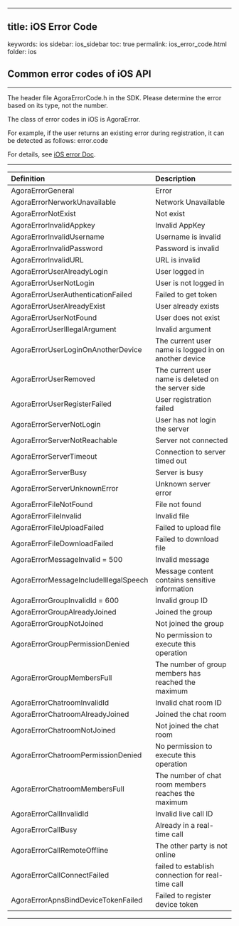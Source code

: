 - - -

## title: iOS Error Code
keywords: ios
sidebar: ios\_sidebar
toc: true
permalink: ios\_error\_code.html
folder: ios

## Common error codes of iOS API

- - -

The header file AgoraErrorCode.h in the SDK. Please determine the error based on its type, not the number.

The class of error codes in iOS is AgoraError.

For example, if the user returns an existing error during registration, it can be detected as follows: error.code

For details, see [iOS error Doc](https://hyphenateinc.github.io/ios_reference/_agora_error_code_8h_source.html).

- - -

| Definition | Description |
| :--------- | :---------- |
| AgoraErrorGeneral | Error |
| AgoraErrorNerworkUnavailable | Network Unavailable |
| AgoraErrorNotExist | Not exist |
| AgoraErrorInvalidAppkey | Invalid AppKey |
| AgoraErrorInvalidUsername | Username is invalid |
| AgoraErrorInvalidPassword | Password is invalid |
| AgoraErrorInvalidURL | URL is invalid |
| AgoraErrorUserAlreadyLogin | User logged in |
| AgoraErrorUserNotLogin | User is not logged in |
| AgoraErrorUserAuthenticationFailed | Failed to get token |
| AgoraErrorUserAlreadyExist | User already exists |
| AgoraErrorUserNotFound | User does not exist |
| AgoraErrorUserIllegalArgument | Invalid argument |
| AgoraErrorUserLoginOnAnotherDevice | The current user name is logged in on another device |
| AgoraErrorUserRemoved | The current user name is deleted on the server side |
| AgoraErrorUserRegisterFailed | User registration failed |
| AgoraErrorServerNotLogin | User has not login the server |
| AgoraErrorServerNotReachable | Server not connected |
| AgoraErrorServerTimeout | Connection to server timed out |
| AgoraErrorServerBusy | Server is busy |
| AgoraErrorServerUnknownError | Unknown server error |
| AgoraErrorFileNotFound | File not found |
| AgoraErrorFileInvalid | Invalid file |
| AgoraErrorFileUploadFailed | Failed to upload file |
| AgoraErrorFileDownloadFailed | Failed to download file |
| AgoraErrorMessageInvalid = 500 | Invalid message |
| AgoraErrorMessageIncludeIllegalSpeech | Message content contains sensitive information |
| AgoraErrorGroupInvalidId = 600 | Invalid group ID |
| AgoraErrorGroupAlreadyJoined | Joined the group |
| AgoraErrorGroupNotJoined | Not joined the group |
| AgoraErrorGroupPermissionDenied | No permission to execute this operation |
| AgoraErrorGroupMembersFull | The number of group members has reached the maximum |
| AgoraErrorChatroomInvalidId | Invalid chat room ID |
| AgoraErrorChatroomAlreadyJoined | Joined the chat room |
| AgoraErrorChatroomNotJoined | Not joined the chat room |
| AgoraErrorChatroomPermissionDenied | No permission to execute this operation |
| AgoraErrorChatroomMembersFull | The number of chat room members reaches the maximum |
| AgoraErrorCallInvalidId | Invalid live call ID |
| AgoraErrorCallBusy | Already in a real-time call |
| AgoraErrorCallRemoteOffline | The other party is not online |
| AgoraErrorCallConnectFailed | failed to establish connection for real-time call |
| AgoraErrorApnsBindDeviceTokenFailed | Failed to register device token |

- - -